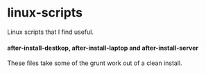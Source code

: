 # linux-scripts
Linux scripts that I find useful.

#### after-install-destkop, after-install-laptop and after-install-server
These files take some of the grunt work out of a clean install.
